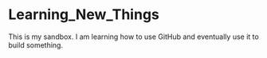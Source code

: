 # Learning_New_Things
This is my sandbox.
I am learning how to use GitHub and eventually use it to build something. 

